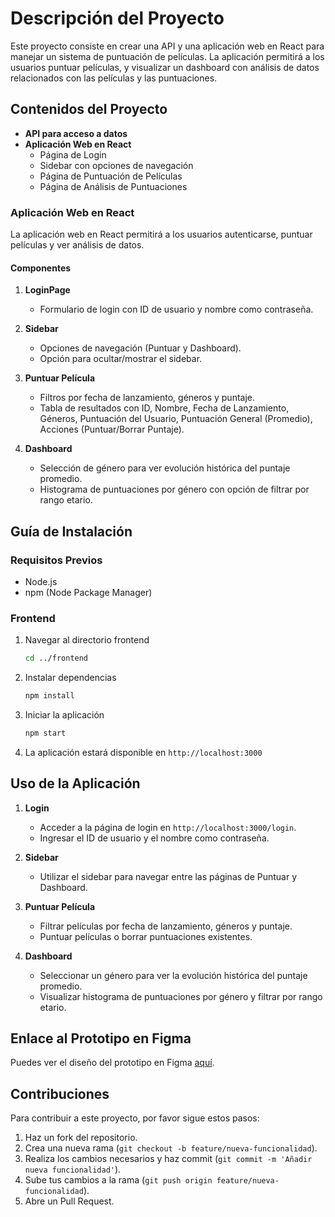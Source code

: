# Descripción del Proyecto

Este proyecto consiste en crear una API y una aplicación web en React para manejar un sistema de puntuación de películas. La aplicación permitirá a los usuarios puntuar películas, y visualizar un dashboard con análisis de datos relacionados con las películas y las puntuaciones.

## Contenidos del Proyecto

- **API para acceso a datos**
- **Aplicación Web en React**
  - Página de Login
  - Sidebar con opciones de navegación
  - Página de Puntuación de Películas
  - Página de Análisis de Puntuaciones

### Aplicación Web en React

La aplicación web en React permitirá a los usuarios autenticarse, puntuar películas y ver análisis de datos.

#### Componentes

1. **LoginPage**
   - Formulario de login con ID de usuario y nombre como contraseña.

2. **Sidebar**
   - Opciones de navegación (Puntuar y Dashboard).
   - Opción para ocultar/mostrar el sidebar.

3. **Puntuar Película**
   - Filtros por fecha de lanzamiento, géneros y puntaje.
   - Tabla de resultados con ID, Nombre, Fecha de Lanzamiento, Géneros, Puntuación del Usuario, Puntuación General (Promedio), Acciones (Puntuar/Borrar Puntaje).

4. **Dashboard**
   - Selección de género para ver evolución histórica del puntaje promedio.
   - Histograma de puntuaciones por género con opción de filtrar por rango etario.

## Guía de Instalación

### Requisitos Previos

- Node.js
- npm (Node Package Manager)

### Frontend

1. Navegar al directorio frontend
   ```bash
   cd ../frontend
   ```

2. Instalar dependencias
   ```bash
   npm install
   ```

3. Iniciar la aplicación
   ```bash
   npm start
   ```

4. La aplicación estará disponible en `http://localhost:3000`

## Uso de la Aplicación

1. **Login**
   - Acceder a la página de login en `http://localhost:3000/login`.
   - Ingresar el ID de usuario y el nombre como contraseña.

2. **Sidebar**
   - Utilizar el sidebar para navegar entre las páginas de Puntuar y Dashboard.

3. **Puntuar Película**
   - Filtrar películas por fecha de lanzamiento, géneros y puntaje.
   - Puntuar películas o borrar puntuaciones existentes.

4. **Dashboard**
   - Seleccionar un género para ver la evolución histórica del puntaje promedio.
   - Visualizar histograma de puntuaciones por género y filtrar por rango etario.

## Enlace al Prototipo en Figma

Puedes ver el diseño del prototipo en Figma [aquí](https://www.figma.com/proto/9V3eIbStnTNuDY7I3GsdvH/Movie-page?page-id=2%3A985&node-[…]3pUbtDoNYg-1&scaling=scale-down&starting-point-node-id=3%3A577).

## Contribuciones

Para contribuir a este proyecto, por favor sigue estos pasos:

1. Haz un fork del repositorio.
2. Crea una nueva rama (`git checkout -b feature/nueva-funcionalidad`).
3. Realiza los cambios necesarios y haz commit (`git commit -m 'Añadir nueva funcionalidad'`).
4. Sube tus cambios a la rama (`git push origin feature/nueva-funcionalidad`).
5. Abre un Pull Request.
